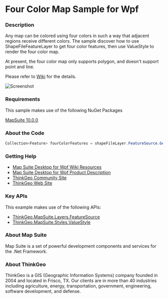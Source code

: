 # Four Color Map Sample for Wpf

### Description

Any map can be colored using four colors in such a way that adjacent regions receive different colors. 
The sample discover how to use ShapeFileFeatureLayer to get four color features, then use ValueStyle to render the four color map.

At present, the four color map only supports polygon, and doesn't support point and line. 

Please refer to [Wiki](http://wiki.thinkgeo.com/wiki/map_suite_desktop_for_wpf) for the details.

![Screenshot](https://github.com/ThinkGeo/FourColorMapSample-ForWpf/blob/master/Screenshot.gif)

### Requirements
This sample makes use of the following NuGet Packages

[MapSuite 10.0.0](https://www.nuget.org/packages?q=ThinkGeo)

### About the Code
```csharp
Collection<Feature> fourColorFeatures = shapeFileLayer.FeatureSource.GetFeaturesForFourColor();
```

### Getting Help

- [Map Suite Desktop for Wpf Wiki Resources](http://wiki.thinkgeo.com/wiki/map_suite_desktop_for_wpf)
- [Map Suite Desktop for Wpf Product Description](https://thinkgeo.com/ui-controls#desktop-platforms)
- [ThinkGeo Community Site](http://community.thinkgeo.com/)
- [ThinkGeo Web Site](http://www.thinkgeo.com)

### Key APIs
This example makes use of the following APIs:

- [ThinkGeo.MapSuite.Layers.FeatureSource](http://wiki.thinkgeo.com/wiki/api/ThinkGeo.MapSuite.Layers.FeatureSource)
- [ThinkGeo.MapSuite.Styles.ValueStyle](http://wiki.thinkgeo.com/wiki/api/ThinkGeo.MapSuite.Styles.ValueStyle)

### About Map Suite
Map Suite is a set of powerful development components and services for the .Net Framework.

### About ThinkGeo
ThinkGeo is a GIS (Geographic Information Systems) company founded in 2004 and located in Frisco, TX. Our clients are in more than 40 industries including agriculture, energy, transportation, government, engineering, software development, and defense.
